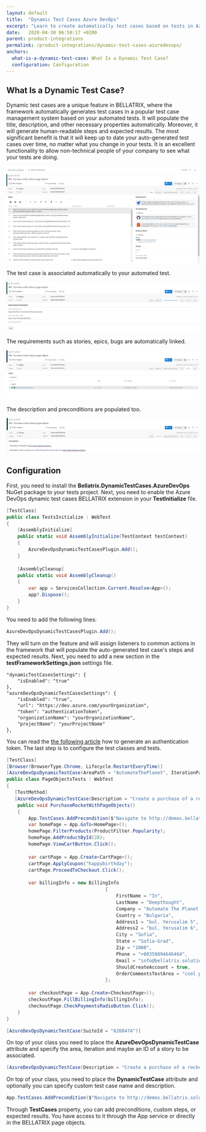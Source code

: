 ```yaml
---
layout: default
title:  "Dynamic Test Cases Azure DevOps"
excerpt: "Learn to create automatically test cases based on tests in Azure DevOps."
date:   2020-04-30 06:50:17 +0200
parent: product-integrations
permalink: /product-integrations/dynamic-test-cases-azuredevops/
anchors:
  what-is-a-dynamic-test-case: What Is a Dynamic Test Case?
  configuration: Configuration
---
```

What Is a Dynamic Test Case?
-------
Dynamic test cases are a unique feature in BELLATRIX, where the framework automatically generates test cases in a popular test case management system based on your automated tests. It will populate the title, description, and other necessary properties automatically. Moreover, it will generate human-readable steps and expected results. The most significant benefit is that it will keep up to date your auto-generated test cases over time, no matter what you change in your tests.
It is an excellent functionality to allow non-technical people of your company to see what your tests are doing.

![Bellatrix](images/dynamic-test-case-azure-devops.png)

The test case is associated automatically to your automated test.

![Bellatrix](images/dynamic-test-cases-azuredevops-associated-automation.png)

The requirements such as stories, epics, bugs are automatically linked.

![Bellatrix](images/dynamic-test-cases-azuredevops-link-requirements.png)

The description and preconditions are populated too.

![Bellatrix](images/dynamic-test-cases-azuredevops-description.png)

Configuration
-------------
First, you need to install the **Bellatrix.DynamicTestCases.AzureDevOps** NuGet package to your tests project.
Next, you need to enable the Azure DevOps dynamic test cases BELLATRIX extension in your **TestInitialize** file.
```csharp
[TestClass]
public class TestsInitialize : WebTest
{
    [AssemblyInitialize]
    public static void AssemblyInitialize(TestContext testContext)
    {
        AzureDevOpsDynamicTestCasesPlugin.Add();
    }

    [AssemblyCleanup]
    public static void AssemblyCleanup()
    {
        var app = ServicesCollection.Current.Resolve<App>();
        app?.Dispose();
    }
}
```
You need to add the following lines:
```csharp
AzureDevOpsDynamicTestCasesPlugin.Add();
```
They will turn on the feature and will assign listeners to common actions in the framework that will populate the auto-generated test case's steps and expected results.
Next, you need to add a new section in the **testFrameworkSettings.json** settings file.
```
"dynamicTestCasesSettings": {
    "isEnabled": "true"
},
"azureDevOpsDynamicTestCasesSettings": {
    "isEnabled": "true",
    "url": "https://dev.azure.com/yourOrganization",
    "token": "authenticationToken",
    "organizationName": "yourOrganizationName",
    "projectName": "yourProjectName"
},
```
You can read the [the following article](https://docs.microsoft.com/en-us/azure/devops/organizations/accounts/use-personal-access-tokens-to-authenticate?view=azure-devops&tabs=preview-page "following article") how to generate an authentication token.
The last step is to configure the test classes and tests.
```csharp
[TestClass]
[Browser(BrowserType.Chrome, Lifecycle.RestartEveryTime)]
[AzureDevOpsDynamicTestCase(AreaPath = "AutomateThePlanet", IterationPath = "AutomateThePlanet", RequirementId = "482")]
public class PageObjectsTests : WebTest
{
   [TestMethod]
   [AzureDevOpsDynamicTestCase(Description = "Create a purchase of a rocket through the online rocket shop http://demos.bellatrix.solutions/")]
    public void PurchaseRocketWithPageObjects()
    {
		App.TestCases.AddPrecondition($"Navigate to http://demos.bellatrix.solutions/");
        var homePage = App.GoTo<HomePage>();
        homePage.FilterProducts(ProductFilter.Popularity);
        homePage.AddProductById(28);
        homePage.ViewCartButton.Click();

        var cartPage = App.Create<CartPage>();
        cartPage.ApplyCoupon("happybirthday");
        cartPage.ProceedToCheckout.Click();

        var billingInfo = new BillingInfo
                                    {
                                        FirstName = "In",
                                        LastName = "Deepthought",
                                        Company = "Automate The Planet Ltd.",
                                        Country = "Bulgaria",
                                        Address1 = "bul. Yerusalim 5",
                                        Address2 = "bul. Yerusalim 6",
                                        City = "Sofia",
                                        State = "Sofia-Grad",
                                        Zip = "1000",
                                        Phone = "+00359894646464",
                                        Email = "info@bellatrix.solutions",
                                        ShouldCreateAccount = true,
                                        OrderCommentsTextArea = "cool product",
                                    };

        var checkoutPage = App.Create<CheckoutPage>();
        checkoutPage.FillBillingInfo(billingInfo);
        checkoutPage.CheckPaymentsRadioButton.Click();
    }
}
```
```csharp
[AzureDevOpsDynamicTestCase(SuiteId = "8260474")]
```
On top of your class you need to place the **AzureDevOpsDynamicTestCase** attribute and specify the area, iteration and maybe an ID of a story to be associated.
```csharp
[AzureDevOpsDynamicTestCase(Description = "Create a purchase of a rocket through the online rocket shop http://demos.bellatrix.solutions/")]
```
On top of your class, you need to place the **DynamicTestCase** attribute and optionally you can specify custom test case name and description.
```csharp
App.TestCases.AddPrecondition($"Navigate to http://demos.bellatrix.solutions/");
```
Through **TestCases** property, you can add preconditions, custom steps, or expected results. You have access to it through the App service or directly in the BELLATRIX page objects.